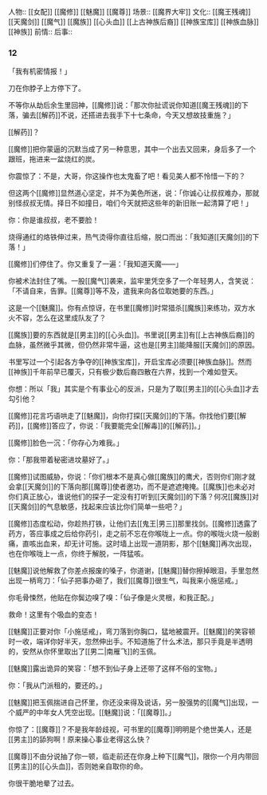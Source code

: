 人物:: [[女配]] [[魔修]] [[魅魔]] [[魔尊]]
场景:: [[魔界大牢]]
文化:: [[魔王残魂]] [[天魔剑]] [[魔气]] [[魔族]] [[心头血]] [[上古神族后裔]] [[神族宝库]] [[神族血脉]] [[神族]] 
前情:: 
后事:: 


### 12

「我有机密情报！」

刀在你脖子上方停下了。

不等你从劫后余生里回神，[[魔修]]说：「那次你扯谎说你知道[[魔王残魂]]的下落，骗去[[解药]]不说，还搭进去我手下十七条命，今天又想故技重施？」

[[解药]]？

[[魔修]]把你蒙逼的沉默当成了另一种意思，其中一个出去又回来，身后多了一个跟班，拖进来一盆烧红的炭。

你震惊了：不是，大哥，你这操作也太鬼畜了吧！看见美人都不怜惜一下的？

但这两个[[魔修]]显然道心坚定，并不为美色所迷，说：「你诚心让叔叔难办，那就别怪叔叔无情。择日不如撞日，咱们今天就把这些年的新旧账一起清算了吧！」

你：你是谁叔叔，老不要脸！

烧得通红的烙铁伸过来，热气烫得你直往后缩，脱口而出：「我知道[[天魔剑]]的下落！」

[[魔修]]们停住了。你又重复了一遍：「我知道天魔——」

你被术法封住了嘴。一股[[魔气]]袭来，监牢里凭空多了一个年轻男人，含笑说：「不请自来，告罪。[[魔尊]]等不及，遣我来向各位取她要的东西。」

这是一个[[魅魔]]。你有点惊讶，在书里[[魔修]]时常猎杀[[魔族]]来练功，双方水火不容，怎么在这里成队友了？

[[魔族]]要的东西就是[[男主]]的[[心头血]]。书里说[[男主]]有[[上古神族后裔]]的血脉，虽然微乎其微，但仍然非常牛逼，这也是[[男主]]能降服[[天魔剑]]的原因。

书里写过一个引起各方争夺的[[神族宝库]]，开启宝库必须要[[神族血脉]]。然而[[神族]]千年前早已覆灭，只有极少数后裔四散在六界，找到一个难如登天。

你想：所以「我」其实是个有事业心的反派，只是为了取[[男主]]的[[心头血]]才去勾引他？

[[魔修]]花言巧语哄走了[[魅魔]]，向你打探[[天魔剑]]的下落。你找他们要[[解药]]，[[魔修]]答应了，你说：「我要能完全[[解毒]]的[[解药]]。」

[[魔修]]脸色一沉：「你存心为难我。」

你：「那我带着秘密进坟墓好了。」

[[魔修]]试图威胁，你说：「你们根本不是真心做[[魔族]]的鹰犬，否则你们刚才就会拿[[天魔剑]]的下落向那[[魔尊]]使者邀功，而不是遮遮掩掩。[[魔族]]也未必对你们真正放心，谁说他们的探子一定没有打听到[[天魔剑]]的下落？何况[[魔族]]对[[天魔剑]]的气息敏感，找起来应该比你们简单一些吧？」

[[魔修]]态度松动，你趁热打铁，让他们去[[鬼王|男三]]那里找剑。[[魔修]]透露了药方，答应事成之后给你药引，走之前不忘在你喉咙上一点。你的喉咙火烧一般剧痛，直咳出血来，却无计可施。这时墙上出现一道阴影，那个[[魅魔]]再次出现，也在你喉咙上一点，你终于解脱，一阵猛咳。

[[魅魔]]说他解救了你差点报废的嗓子，你道谢，[[魅魔]]替你擦掉眼泪，手里忽然出现一柄弯刀：「仙子把事办砸了，我们[[魔尊]]很生气，叫我来小施惩戒。」

你毛骨悚然，他贴在你鬓边嗅了嗅：「仙子像是火灵根，和我正配。」

救命！这里有个吸血的变态！

[[魅魔]]正要对你「小施惩戒」，弯刀落到你胸口，猛地被震开。[[魅魔]]的笑容顿时一收，端详你好半天，忽然伸出手。不知道施了什么术法，那只手竟是半透明的，安然从你怀里取出了[[男二|南雁飞]]的玉佩。

[[魅魔]]露出诡异的笑容：「想不到仙子身上还带了这样不俗的宝物。」

你：「我从门派租的，要还的。」

[[魅魔]]把玉佩揣进自己怀里，你还没来得及说话，另一股强势的[[魔气]]出现，一个威严的中年女人凭空出现。[[魅魔]]说：「[[魔尊]]。」

你惊了：[[魔尊]]？不是我年龄歧视，可书里的[[魔尊]]明明是个绝世美人，还是[[男主]]的舔狗啊！原来操心事业老得这么快？

[[魔尊]]不由分说抽了你一顿，临走前还在你身上种下[[魔气]]，限你一个月内带回[[男主]]的[[心头血]]，否则她亲自取你的命。

你很干脆地晕了过去。